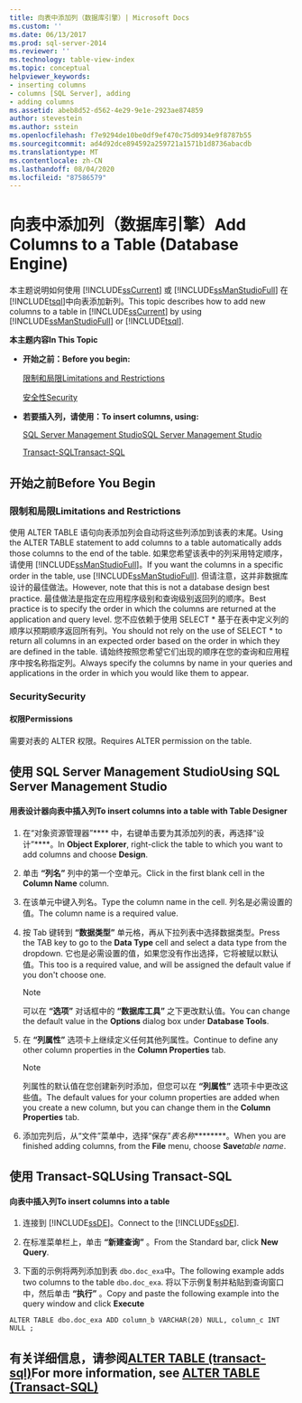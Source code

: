 ```yaml
---
title: 向表中添加列（数据库引擎）| Microsoft Docs
ms.custom: ''
ms.date: 06/13/2017
ms.prod: sql-server-2014
ms.reviewer: ''
ms.technology: table-view-index
ms.topic: conceptual
helpviewer_keywords:
- inserting columns
- columns [SQL Server], adding
- adding columns
ms.assetid: abeb8d52-d562-4e29-9e1e-2923ae874859
author: stevestein
ms.author: sstein
ms.openlocfilehash: f7e9294de10be0df9ef470c75d0934e9f8787b55
ms.sourcegitcommit: ad4d92dce894592a259721a1571b1d8736abacdb
ms.translationtype: MT
ms.contentlocale: zh-CN
ms.lasthandoff: 08/04/2020
ms.locfileid: "87586579"
---
```

# <a name="add-columns-to-a-table-database-engine"></a><span data-ttu-id="6c4ac-102">向表中添加列（数据库引擎）</span><span class="sxs-lookup"><span data-stu-id="6c4ac-102">Add Columns to a Table (Database Engine)</span></span>
  <span data-ttu-id="6c4ac-103">本主题说明如何使用 [!INCLUDE[ssCurrent](../../includes/sscurrent-md.md)] 或 [!INCLUDE[ssManStudioFull](../../includes/ssmanstudiofull-md.md)] 在 [!INCLUDE[tsql](../../includes/tsql-md.md)]中向表添加新列。</span><span class="sxs-lookup"><span data-stu-id="6c4ac-103">This topic describes how to add new columns to a table in [!INCLUDE[ssCurrent](../../includes/sscurrent-md.md)] by using [!INCLUDE[ssManStudioFull](../../includes/ssmanstudiofull-md.md)] or [!INCLUDE[tsql](../../includes/tsql-md.md)].</span></span>  
  
 <span data-ttu-id="6c4ac-104">**本主题内容**</span><span class="sxs-lookup"><span data-stu-id="6c4ac-104">**In This Topic**</span></span>  
  
-   <span data-ttu-id="6c4ac-105">**开始之前：**</span><span class="sxs-lookup"><span data-stu-id="6c4ac-105">**Before you begin:**</span></span>  
  
     [<span data-ttu-id="6c4ac-106">限制和局限</span><span class="sxs-lookup"><span data-stu-id="6c4ac-106">Limitations and Restrictions</span></span>](#Restrictions)  
  
     [<span data-ttu-id="6c4ac-107">安全性</span><span class="sxs-lookup"><span data-stu-id="6c4ac-107">Security</span></span>](#Security)  
  
-   <span data-ttu-id="6c4ac-108">**若要插入列，请使用：**</span><span class="sxs-lookup"><span data-stu-id="6c4ac-108">**To insert columns, using:**</span></span>  
  
     [<span data-ttu-id="6c4ac-109">SQL Server Management Studio</span><span class="sxs-lookup"><span data-stu-id="6c4ac-109">SQL Server Management Studio</span></span>](#SSMSProcedure)  
  
     [<span data-ttu-id="6c4ac-110">Transact-SQL</span><span class="sxs-lookup"><span data-stu-id="6c4ac-110">Transact-SQL</span></span>](#TsqlProcedure)  
  
##  <a name="before-you-begin"></a><a name="BeforeYouBegin"></a> <span data-ttu-id="6c4ac-111">开始之前</span><span class="sxs-lookup"><span data-stu-id="6c4ac-111">Before You Begin</span></span>  
  
###  <a name="limitations-and-restrictions"></a><a name="Restrictions"></a> <span data-ttu-id="6c4ac-112">限制和局限</span><span class="sxs-lookup"><span data-stu-id="6c4ac-112">Limitations and Restrictions</span></span>  
 <span data-ttu-id="6c4ac-113">使用 ALTER TABLE 语句向表添加列会自动将这些列添加到该表的末尾。</span><span class="sxs-lookup"><span data-stu-id="6c4ac-113">Using the ALTER TABLE statement to add columns to a table automatically adds those columns to the end of the table.</span></span> <span data-ttu-id="6c4ac-114">如果您希望该表中的列采用特定顺序，请使用 [!INCLUDE[ssManStudioFull](../../includes/ssmanstudiofull-md.md)]。</span><span class="sxs-lookup"><span data-stu-id="6c4ac-114">If you want the columns in a specific order in the table, use [!INCLUDE[ssManStudioFull](../../includes/ssmanstudiofull-md.md)].</span></span> <span data-ttu-id="6c4ac-115">但请注意，这并非数据库设计的最佳做法。</span><span class="sxs-lookup"><span data-stu-id="6c4ac-115">However, note that this is not a database design best practice.</span></span> <span data-ttu-id="6c4ac-116">最佳做法是指定在应用程序级别和查询级别返回列的顺序。</span><span class="sxs-lookup"><span data-stu-id="6c4ac-116">Best practice is to specify the order in which the columns are returned at the application and query level.</span></span> <span data-ttu-id="6c4ac-117">您不应依赖于使用 SELECT \* 基于在表中定义列的顺序以预期顺序返回所有列。</span><span class="sxs-lookup"><span data-stu-id="6c4ac-117">You should not rely on the use of SELECT \* to return all columns in an expected order based on the order in which they are defined in the table.</span></span> <span data-ttu-id="6c4ac-118">请始终按照您希望它们出现的顺序在您的查询和应用程序中按名称指定列。</span><span class="sxs-lookup"><span data-stu-id="6c4ac-118">Always specify the columns by name in your queries and applications in the order in which you would like them to appear.</span></span>  
  
###  <a name="security"></a><a name="Security"></a> <span data-ttu-id="6c4ac-119">Security</span><span class="sxs-lookup"><span data-stu-id="6c4ac-119">Security</span></span>  
  
####  <a name="permissions"></a><a name="Permissions"></a> <span data-ttu-id="6c4ac-120">权限</span><span class="sxs-lookup"><span data-stu-id="6c4ac-120">Permissions</span></span>  
 <span data-ttu-id="6c4ac-121">需要对表的 ALTER 权限。</span><span class="sxs-lookup"><span data-stu-id="6c4ac-121">Requires ALTER permission on the table.</span></span>  
  
##  <a name="using-sql-server-management-studio"></a><a name="SSMSProcedure"></a> <span data-ttu-id="6c4ac-122">使用 SQL Server Management Studio</span><span class="sxs-lookup"><span data-stu-id="6c4ac-122">Using SQL Server Management Studio</span></span>  
  
#### <a name="to-insert-columns-into-a-table-with-table-designer"></a><span data-ttu-id="6c4ac-123">用表设计器向表中插入列</span><span class="sxs-lookup"><span data-stu-id="6c4ac-123">To insert columns into a table with Table Designer</span></span>  
  
1.  <span data-ttu-id="6c4ac-124">在“对象资源管理器”\*\*\*\* 中，右键单击要为其添加列的表，再选择“设计”\*\*\*\*。</span><span class="sxs-lookup"><span data-stu-id="6c4ac-124">In **Object Explorer**, right-click the table to which you want to add columns and choose **Design**.</span></span>  
  
2.  <span data-ttu-id="6c4ac-125">单击 **“列名”** 列中的第一个空单元。</span><span class="sxs-lookup"><span data-stu-id="6c4ac-125">Click in the first blank cell in the **Column Name** column.</span></span>  
  
3.  <span data-ttu-id="6c4ac-126">在该单元中键入列名。</span><span class="sxs-lookup"><span data-stu-id="6c4ac-126">Type the column name in the cell.</span></span> <span data-ttu-id="6c4ac-127">列名是必需设置的值。</span><span class="sxs-lookup"><span data-stu-id="6c4ac-127">The column name is a required value.</span></span>  
  
4.  <span data-ttu-id="6c4ac-128">按 Tab 键转到 **“数据类型”** 单元格，再从下拉列表中选择数据类型。</span><span class="sxs-lookup"><span data-stu-id="6c4ac-128">Press the TAB key to go to the **Data Type** cell and select a data type from the dropdown.</span></span> <span data-ttu-id="6c4ac-129">它也是必需设置的值，如果您没有作出选择，它将被赋以默认值。</span><span class="sxs-lookup"><span data-stu-id="6c4ac-129">This too is a required value, and will be assigned the default value if you don't choose one.</span></span>  
  
    > [!NOTE]  
    >  <span data-ttu-id="6c4ac-130"> 可以在 **“选项”** 对话框中的 **“数据库工具”** 之下更改默认值。</span><span class="sxs-lookup"><span data-stu-id="6c4ac-130">You can change the default value in the **Options** dialog box under **Database Tools**.</span></span>  
  
5.  <span data-ttu-id="6c4ac-131">在 **“列属性”** 选项卡上继续定义任何其他列属性。</span><span class="sxs-lookup"><span data-stu-id="6c4ac-131">Continue to define any other column properties in the **Column Properties** tab.</span></span>  
  
    > [!NOTE]  
    >  <span data-ttu-id="6c4ac-132"> 列属性的默认值在您创建新列时添加，但您可以在 **“列属性”** 选项卡中更改这些值。</span><span class="sxs-lookup"><span data-stu-id="6c4ac-132">The default values for your column properties are added when you create a new column, but you can change them in the **Column Properties** tab.</span></span>  
  
6.  <span data-ttu-id="6c4ac-133">添加完列后，从“文件”菜单中，选择“保存”_表名称_\*\*\*\*\*\*\*\*。</span><span class="sxs-lookup"><span data-stu-id="6c4ac-133">When you are finished adding columns, from the **File** menu, choose **Save**_table name_.</span></span>  
  
##  <a name="using-transact-sql"></a><a name="TsqlProcedure"></a> <span data-ttu-id="6c4ac-134">使用 Transact-SQL</span><span class="sxs-lookup"><span data-stu-id="6c4ac-134">Using Transact-SQL</span></span>  
  
#### <a name="to-insert-columns-into-a-table"></a><span data-ttu-id="6c4ac-135">向表中插入列</span><span class="sxs-lookup"><span data-stu-id="6c4ac-135">To insert columns into a table</span></span>  
  
1.  <span data-ttu-id="6c4ac-136">连接到 [!INCLUDE[ssDE](../../includes/ssde-md.md)]。</span><span class="sxs-lookup"><span data-stu-id="6c4ac-136">Connect to the [!INCLUDE[ssDE](../../includes/ssde-md.md)].</span></span>  
  
2.  <span data-ttu-id="6c4ac-137">在标准菜单栏上，单击 **“新建查询”** 。</span><span class="sxs-lookup"><span data-stu-id="6c4ac-137">From the Standard bar, click **New Query**.</span></span>  
  
3.  <span data-ttu-id="6c4ac-138">下面的示例将两列添加到表 `dbo.doc_exa`中。</span><span class="sxs-lookup"><span data-stu-id="6c4ac-138">The following example adds two columns to the table `dbo.doc_exa`.</span></span> <span data-ttu-id="6c4ac-139">将以下示例复制并粘贴到查询窗口中，然后单击 **“执行”** 。</span><span class="sxs-lookup"><span data-stu-id="6c4ac-139">Copy and paste the following example into the query window and click **Execute**</span></span>  
  
```  
ALTER TABLE dbo.doc_exa ADD column_b VARCHAR(20) NULL, column_c INT NULL ;  
```  
  
##  <a name="for-more-information-see-alter-table-40transact-sql41"></a><a name="FollowUp"></a><span data-ttu-id="6c4ac-140">有关详细信息，请参阅[ALTER TABLE &#40;transact-sql&#41;](/sql/t-sql/statements/alter-table-transact-sql)</span><span class="sxs-lookup"><span data-stu-id="6c4ac-140">For more information, see [ALTER TABLE &#40;Transact-SQL&#41;](/sql/t-sql/statements/alter-table-transact-sql)</span></span>  
  
  
